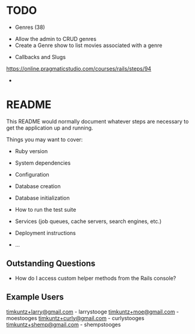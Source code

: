 # TODO

* Genres (38)

- Allow the admin to CRUD genres
- Create a Genre show to list movies associated with a genre

* Callbacks and Slugs

https://online.pragmaticstudio.com/courses/rails/steps/94

* 

# README

This README would normally document whatever steps are necessary to get the
application up and running.

Things you may want to cover:

* Ruby version

* System dependencies

* Configuration

* Database creation

* Database initialization

* How to run the test suite

* Services (job queues, cache servers, search engines, etc.)

* Deployment instructions

* ...

## Outstanding Questions

* How do I access custom helper methods from the Rails console?

## Example Users

timkuntz+larry@gmail.com - larrystooge
timkuntz+moe@gmail.com - moestooges
timkuntz+curly@gmail.com - curlystooges
timkuntz+shemp@gmail.com - shempstooges

